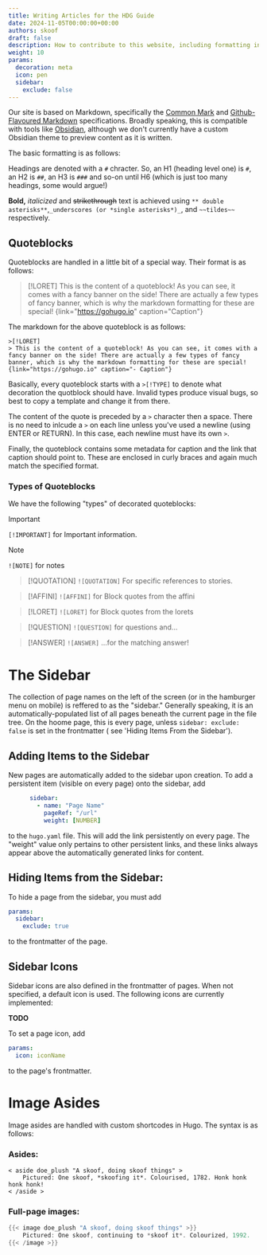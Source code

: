 ```yaml
---
title: Writing Articles for the HDG Guide
date: 2024-11-05T00:00:00+00:00
authors: skoof
draft: false
description: How to contribute to this website, including formatting information! 
weight: 10
params:
  decoration: meta
  icon: pen
  sidebar:
    exclude: false
---
```

Our site is based on Markdown, specifically the [Common Mark](https://spec.commonmark.org/0.31.2/) and [Github-Flavoured Markdown](https://github.github.com/gfm/) specifications. Broadly speaking, this is compatible with tools like [Obsidian](Obsidian.md), although we don't currently have a custom Obsidian theme to preview content as it is written. 

The basic formatting is as follows: 

Headings are denoted with a `#` chracter. So, an H1 (heading level one) is `#`, an H2 is `##`, an H3 is `###` and so-on until H6 (which is just too many headings, some would argue!)

**Bold,** *italicized* and ~~strikethrough~~ text is achieved using `** double asterisks**`,`_underscores (or *single asterisks*)_`, and ``~~tildes~~`` respectively. 

## Quoteblocks
Quoteblocks are handled in a little bit of a special way. Their format is as follows:
>[!LORET]
> This is the content of a quoteblock! As you can see, it comes with a fancy banner on the side! There are actually a few types of fancy banner, which is why the markdown formatting for these are special! 
{link="https://gohugo.io" caption="Caption"}

The markdown for the above quoteblock is as follows:
```
>[!LORET]
> This is the content of a quoteblock! As you can see, it comes with a fancy banner on the side! There are actually a few types of fancy banner, which is why the markdown formatting for these are special! 
{link="https://gohugo.io" caption="- Caption"}
```

Basically, every quoteblock starts with a `>[!TYPE]` to denote what decoration the quotblock should have. Invalid types produce visual bugs, so best to copy a template and change it from there. 

The content of the quote is preceded by a `>` character then a space. There is no need to inlcude a `>` on each line unless you've used a newline (using ENTER or RETURN). In this case, each newline must have its own `>`. 

Finally, the quoteblock contains some metadata for caption and the link that caption should point to. These are enclosed in curly braces and again much match the specified format. 

### Types of Quoteblocks 
We have the following "types" of decorated quoteblocks:
    

>[!IMPORTANT]
> `[!IMPORTANT]` for Important information. 


> [!NOTE]
> `![NOTE]` for notes 


> [!QUOTATION]
> `![QUOTATION]` For specific references to stories. 


> [!AFFINI]
> `![AFFINI]` for Block quotes from the affini


> [!LORET]
> `![LORET]` for Block quotes from the lorets


> [!QUESTION]
> `![QUESTION]` for questions and... 


> [!ANSWER]
> `![ANSWER]` ...for the matching answer! 

# The Sidebar
The collection of page names on the left of the screen (or in the hamburger menu on mobile) is reffered to as the "sidebar." Generally speaking, it is an automatically-populated list of all pages beneath the current page in the file tree. On the hoome page, this is every page, unless `sidebar: exclude: false` is set in the frontmatter ( see 'Hiding Items From the Sidebar'). 
## Adding Items to the Sidebar
New pages are automatically added to the sidebar upon creation. To add a persistent item (visible on every page) onto the sidebar, add 
```yaml
      sidebar:
        - name: "Page Name"
          pageRef: "/url" 
          weight: [NUMBER]
```

to the `hugo.yaml` file. This will add the link persistently on every page. The "weight" value only pertains to other persistent links, and these links always appear above the automatically generated links for content. 

## Hiding Items from the Sidebar:
To hide a page from the sidebar, you must add 
```yaml
params:
  sidebar:
    exclude: true
```
to the frontmatter of the page.

## Sidebar Icons
Sidebar icons are also defined in the frontmatter of pages. When not specified, a default icon is used. The following icons are currently implemented: 

**TODO**

To set a page icon, add 
```yaml
params:
  icon: iconName
```
to the page's frontmatter. 


# Image Asides
Image asides are handled with custom shortcodes in Hugo. The syntax is as follows:

### Asides:
```
< aside doe_plush "A skoof, doing skoof things" >
    Pictured: One skoof, *skoofing it*. Colourised, 1782. Honk honk honk honk!
< /aside >
```

### Full-page images:
```go
{{< image doe_plush "A skoof, doing skoof things" >}}
    Pictured: One skoof, continuing to *skoof it*. Colourized, 1992.
{{< /image >}}
```